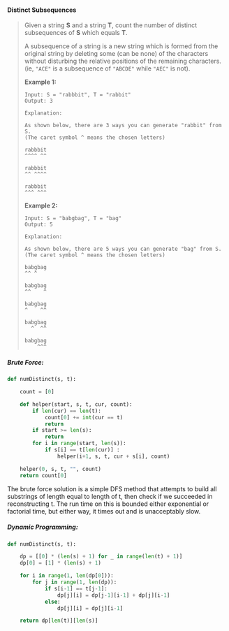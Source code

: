 #### Distinct Subsequences

> Given a string **S** and a string **T**, count the number of distinct subsequences of **S** which equals **T**.
>
> A subsequence of a string is a new string which is formed from the original string by deleting some \(can be none\) of the characters without disturbing the relative positions of the remaining characters. \(ie, `"ACE"` is a subsequence of `"ABCDE"` while `"AEC"` is not\).
>
> **Example 1:**
>
> ```
> Input: S = "rabbbit", T = "rabbit"
> Output: 3
>
> Explanation:
>
> As shown below, there are 3 ways you can generate "rabbit" from S.
> (The caret symbol ^ means the chosen letters)
>
> rabbbit
> ^^^^ ^^
>
> rabbbit
> ^^ ^^^^
>
> rabbbit
> ^^^ ^^^
> ```
>
> **Example 2:**
>
> ```
> Input: S = "babgbag", T = "bag"
> Output: 5
>
> Explanation:
>
> As shown below, there are 5 ways you can generate "bag" from S.
> (The caret symbol ^ means the chosen letters)
>
> babgbag
> ^^ ^
>
> babgbag
> ^^    ^
>
> babgbag
> ^    ^^
>
> babgbag
>   ^  ^^
>
> babgbag
>     ^^^
> ```

##### Brute Force:

```py
def numDistinct(s, t):

    count = [0]

    def helper(start, s, t, cur, count):            
        if len(cur) == len(t):
            count[0] += int(cur == t)
            return
        if start >= len(s):
            return
        for i in range(start, len(s)):
            if s[i] == t[len(cur)] :
                helper(i+1, s, t, cur + s[i], count)

    helper(0, s, t, "", count)
    return count[0]
```

The brute force solution is a simple DFS method that attempts to build all substrings of length equal to length of t, then check if we succeeded in reconstructing t. The run time on this is bounded either exponential or factorial time, but either way, it times out and is unacceptably slow.

##### Dynamic Programming:

```py
def numDistinct(s, t):

    dp = [[0] * (len(s) + 1) for _ in range(len(t) + 1)]
    dp[0] = [1] * (len(s) + 1)

    for i in range(1, len(dp[0])):        
        for j in range(1, len(dp)):
            if s[i-1] == t[j-1]:
                dp[j][i] = dp[j-1][i-1] + dp[j][i-1]
            else:
                dp[j][i] = dp[j][i-1]

    return dp[len(t)][len(s)]
```




